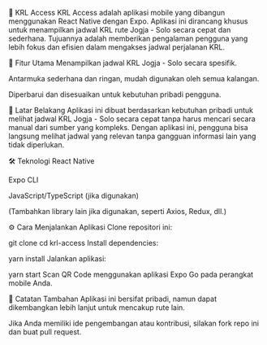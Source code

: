 📱 KRL Access
KRL Access adalah aplikasi mobile yang dibangun menggunakan React Native dengan Expo. Aplikasi ini dirancang khusus untuk menampilkan jadwal KRL rute Jogja - Solo secara cepat dan sederhana. Tujuannya adalah memberikan pengalaman pengguna yang lebih fokus dan efisien dalam mengakses jadwal perjalanan KRL.

🚀 Fitur Utama
Menampilkan jadwal KRL Jogja - Solo secara spesifik.

Antarmuka sederhana dan ringan, mudah digunakan oleh semua kalangan.

Diperbarui dan disesuaikan untuk kebutuhan pribadi pengguna.

🎯 Latar Belakang
Aplikasi ini dibuat berdasarkan kebutuhan pribadi untuk melihat jadwal KRL Jogja - Solo secara cepat tanpa harus mencari secara manual dari sumber yang kompleks. Dengan aplikasi ini, pengguna bisa langsung melihat jadwal yang relevan tanpa gangguan informasi lain yang tidak diperlukan.

🛠️ Teknologi
React Native

Expo CLI

JavaScript/TypeScript (jika digunakan)

(Tambahkan library lain jika digunakan, seperti Axios, Redux, dll.)

⚙️ Cara Menjalankan Aplikasi
Clone repositori ini:

git clone <URL-repo-anda>
cd krl-access
Install dependencies:

yarn install
Jalankan aplikasi:

yarn start
Scan QR Code menggunakan aplikasi Expo Go pada perangkat mobile Anda.



🧾 Catatan Tambahan
Aplikasi ini bersifat pribadi, namun dapat dikembangkan lebih lanjut untuk mencakup rute lain.

Jika Anda memiliki ide pengembangan atau kontribusi, silakan fork repo ini dan buat pull request.



